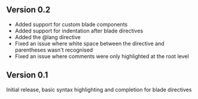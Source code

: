 ## Version 0.2

* Added support for custom blade components
* Added support for indentation after blade directives
* Added the @lang directive
* Fixed an issue where white space between the directive and parentheses wasn't recognised
* Fixed an issue where comments were only highlighted at the root level

## Version 0.1

Initial release, basic syntax highlighting and completion for blade directives
